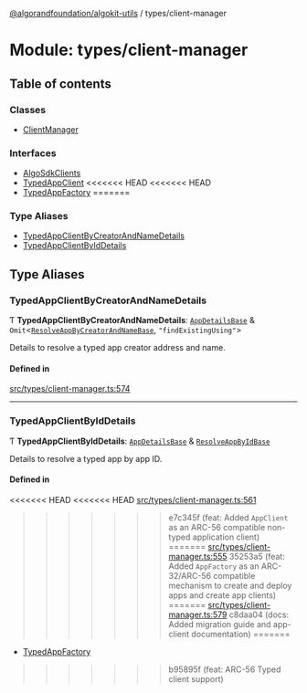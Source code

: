 [@algorandfoundation/algokit-utils](../README.md) / types/client-manager

# Module: types/client-manager

## Table of contents

### Classes

- [ClientManager](../classes/types_client_manager.ClientManager.md)

### Interfaces

- [AlgoSdkClients](../interfaces/types_client_manager.AlgoSdkClients.md)
- [TypedAppClient](../interfaces/types_client_manager.TypedAppClient.md)
<<<<<<< HEAD
<<<<<<< HEAD
- [TypedAppFactory](../interfaces/types_client_manager.TypedAppFactory.md)
=======

### Type Aliases

- [TypedAppClientByCreatorAndNameDetails](types_client_manager.md#typedappclientbycreatorandnamedetails)
- [TypedAppClientByIdDetails](types_client_manager.md#typedappclientbyiddetails)

## Type Aliases

### TypedAppClientByCreatorAndNameDetails

Ƭ **TypedAppClientByCreatorAndNameDetails**: [`AppDetailsBase`](types_app_client.md#appdetailsbase) & `Omit`\<[`ResolveAppByCreatorAndNameBase`](types_app_client.md#resolveappbycreatorandnamebase), ``"findExistingUsing"``\>

Details to resolve a typed app creator address and name.

#### Defined in

[src/types/client-manager.ts:574](https://github.com/algorandfoundation/algokit-utils-ts/blob/main/src/types/client-manager.ts#L574)

___

### TypedAppClientByIdDetails

Ƭ **TypedAppClientByIdDetails**: [`AppDetailsBase`](types_app_client.md#appdetailsbase) & [`ResolveAppByIdBase`](../interfaces/types_app_client.ResolveAppByIdBase.md)

Details to resolve a typed app by app ID.

#### Defined in

<<<<<<< HEAD
<<<<<<< HEAD
[src/types/client-manager.ts:561](https://github.com/algorandfoundation/algokit-utils-ts/blob/main/src/types/client-manager.ts#L561)
>>>>>>> e7c345f (feat: Added `AppClient` as an ARC-56 compatible non-typed application client)
=======
[src/types/client-manager.ts:555](https://github.com/algorandfoundation/algokit-utils-ts/blob/main/src/types/client-manager.ts#L555)
>>>>>>> 35253a5 (feat: Added `AppFactory` as an ARC-32/ARC-56 compatible mechanism to create and deploy apps and create app clients)
=======
[src/types/client-manager.ts:579](https://github.com/algorandfoundation/algokit-utils-ts/blob/main/src/types/client-manager.ts#L579)
>>>>>>> c8daa04 (docs: Added migration guide and app-client documentation)
=======
- [TypedAppFactory](../interfaces/types_client_manager.TypedAppFactory.md)
>>>>>>> b95895f (feat: ARC-56 Typed client support)
